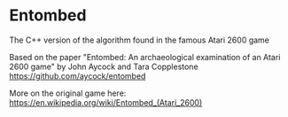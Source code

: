 # Entombed

The C++ version of the algorithm found in the famous Atari 2600 game

Based on the paper "Entombed: An archaeological examination of an Atari 2600 game" by John Aycock and Tara Copplestone
https://github.com/aycock/entombed

More on the original game here:
https://en.wikipedia.org/wiki/Entombed_(Atari_2600)